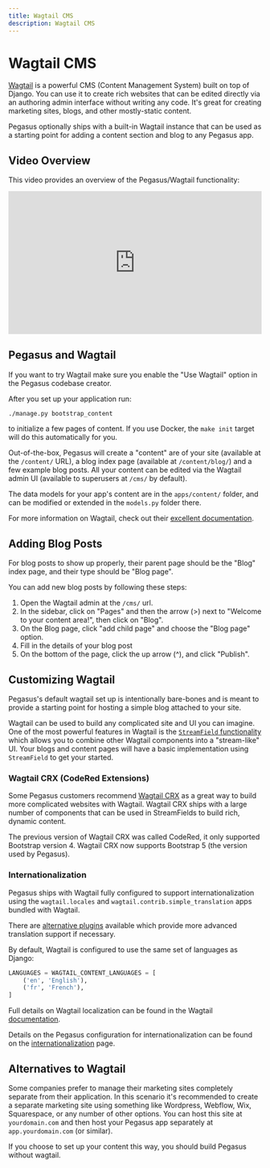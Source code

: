 ```yaml
---
title: Wagtail CMS
description: Wagtail CMS
---
```


Wagtail CMS
===========

[Wagtail](https://wagtail.org/) is a powerful CMS (Content Management System) built on top of Django.
You can use it to create rich websites that can be edited directly via an authoring admin interface without writing any code.
It's great for creating marketing sites, blogs, and other mostly-static content.

Pegasus optionally ships with a built-in Wagtail instance that can be used as a starting point
for adding a content section and blog to any Pegasus app.

## Video Overview

This video provides an overview of the Pegasus/Wagtail functionality:

<div style="position: relative; padding-bottom: 56.25%; height: 0; overflow: hidden; max-width: 100%; height: auto; margin-bottom: 1em;">
    <iframe src="https://www.youtube.com/embed/YVRhuQ9CyuQ" frameborder="0" allowfullscreen style="position: absolute; top: 0; left: 0; width: 100%; height: 100%;"></iframe>
</div>

## Pegasus and Wagtail

If you want to try Wagtail make sure you enable the "Use Wagtail" option in the Pegasus codebase creator.

After you set up your application run:

```bash
./manage.py bootstrap_content
```

to initialize a few pages of content.
If you use Docker, the `make init` target will do this automatically for you.

Out-of-the-box, Pegasus will create a "content" are of your site (available at the `/content/` URL),
a blog index page (available at `/content/blog/`) and a few example blog posts.
All your content can be edited via the Wagtail admin UI (available to superusers at `/cms/` by default).

The data models for your app's content are in the `apps/content/` folder, and can be modified or extended
in the `models.py` folder there.

For more information on Wagtail, check out their [excellent documentation](https://docs.wagtail.org/).

## Adding Blog Posts

For blog posts to show up properly, their parent page should be the "Blog" index page, and their
type should be "Blog page".

You can add new blog posts by following these steps:

1. Open the Wagtail admin at the `/cms/` url.
2. In the sidebar, click on "Pages" and then the arrow (>) next to "Welcome to your content area!", then click on "Blog".
3. On the Blog page, click "add child page" and choose the "Blog page" option.
4. Fill in the details of your blog post
5. On the bottom of the page, click the up arrow (^), and click "Publish".

## Customizing Wagtail

Pegasus's default wagtail set up is intentionally bare-bones and is meant to provide a starting point for hosting a
simple blog attached to your site.

Wagtail can be used to build any complicated site and UI you can imagine.
One of the most powerful features in Wagtail is the [`StreamField` functionality](https://docs.wagtail.org/en/stable/topics/streamfield.html)
which allows you to combine other Wagtail components into a "stream-like" UI.
Your blogs and content pages will have a basic implementation using `StreamField` to get your started.  

### Wagtail CRX (CodeRed Extensions)

Some Pegasus customers recommend [Wagtail CRX](https://github.com/coderedcorp/coderedcms) as a great
way to build more complicated websites with Wagtail.
Wagtail CRX ships with a large number of components that can be used in StreamFields to build rich, dynamic content.

The previous version of Wagtail CRX was called CodeRed, it only supported Bootstrap version 4.
Wagtail CRX now supports Bootstrap 5 (the version used by Pegasus).

### Internationalization

Pegasus ships with Wagtail fully configured to support internationalization using the
`wagtail.locales` and `wagtail.contrib.simple_translation` apps bundled with Wagtail.

There are [alternative plugins][1] available which provide more advanced translation support
if necessary.

By default, Wagtail is configured to use the same set of languages as Django:

```python
LANGUAGES = WAGTAIL_CONTENT_LANGUAGES = [
    ('en', 'English'),
    ('fr', 'French'),
]
```

Full details on Wagtail localization can be found in the Wagtail [documentation][2].

Details on the Pegasus configuration for internationalization can be found on the
[internationalization](internationalization.md) page.

[1]: https://docs.wagtail.org/en/stable/advanced_topics/i18n.html#translation-workflow
[2]: https://docs.wagtail.org/en/stable/advanced_topics/i18n.html

## Alternatives to Wagtail

Some companies prefer to manage their marketing sites completely separate from their application.
In this scenario it's recommended to create a separate marketing site using something like
Wordpress, Webflow, Wix, Squarespace, or any number of other options. You can host this site
at `yourdomain.com` and then host your Pegasus app separately at `app.yourdomain.com` (or similar).

If you choose to set up your content this way, you should build Pegasus without wagtail.
